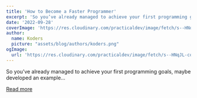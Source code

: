 ```yaml
---
title: 'How to Become a Faster Programmer'
excerpt: 'So you’ve already managed to achieve your first programming goals, maybe developed an example...'
date: '2022-09-28'
coverImage: 'https://res.cloudinary.com/practicaldev/image/fetch/s--HNqJL-co--/c_imagga_scale,f_auto,fl_progressive,h_420,q_auto,w_1000/https://dev-to-uploads.s3.amazonaws.com/uploads/articles/wrr20udzasokx7cgp5jg.jpg'
author:
  name: Koders
  picture: "assets/blog/authors/koders.png"
ogImage:
  url: 'https://res.cloudinary.com/practicaldev/image/fetch/s--HNqJL-co--/c_imagga_scale,f_auto,fl_progressive,h_420,q_auto,w_1000/https://dev-to-uploads.s3.amazonaws.com/uploads/articles/wrr20udzasokx7cgp5jg.jpg'
---
```


So you’ve already managed to achieve your first programming goals, maybe developed an example...

[Read more](https://dev.to/marcinwosinek/how-to-become-a-faster-programmer-hp9)
